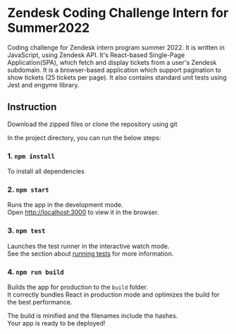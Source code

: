 # Zendesk Coding Challenge Intern for Summer2022

Coding challenge for Zendesk intern program summer 2022. It is written in JavaScript, using Zendesk API. It's React-based Single-Page Application(SPA), which fetch and display tickets from a user's Zendesk subdomain. It is a browser-based application which support pagination to show tickets (25 tickets per page). It also contains standard unit tests using Jest and engyme library.

## Instruction

Download the zipped files or clone the repository using git

In the project directory, you can run the below steps:

### 1. `npm install`

To install all dependencies


### 2. `npm start`

Runs the app in the development mode.\
Open [http://localhost:3000](http://localhost:3000) to view it in the browser.


### 3. `npm test`

Launches the test runner in the interactive watch mode.\
See the section about [running tests](https://facebook.github.io/create-react-app/docs/running-tests) for more information.

### 4. `npm run build`

Builds the app for production to the `build` folder.\
It correctly bundles React in production mode and optimizes the build for the best performance.

The build is minified and the filenames include the hashes.\
Your app is ready to be deployed!




